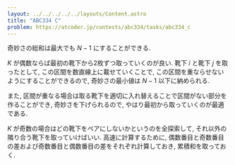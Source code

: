 ```yaml
---
layout: ../../../../../layouts/Content.astro
title: "ABC334 C"
problem: https://atcoder.jp/contests/abc334/tasks/abc334_c
---
```

奇妙さの総和は最大でも $N-1$ にすることができる.

$K$ が偶数ならば最初の靴下から2枚ずつ取っていくのが良い. 靴下 $i$ と靴下 $j$ を取ったとして, この区間を数直線上に載せていくことで, この区間を重ならせないようにすることができるので, 奇妙さの最小値は $N-1$ 以下に納められる.

また, 区間が重なる場合は取る靴下を適切に入れ替えることで区間がない部分を作ることができ, 奇妙さを下げられるので, やはり最初から取っていくのが最適である.

$K$ が奇数の場合はどの靴下をペアにしないかというのを全探索して, それ以外の隣り合う靴下を取っていけばいい. 高速に計算するために, 偶数番目と奇数番目の差および奇数番目と偶数番目の差をそれぞれ計算しておき, 累積和を取っておく.

